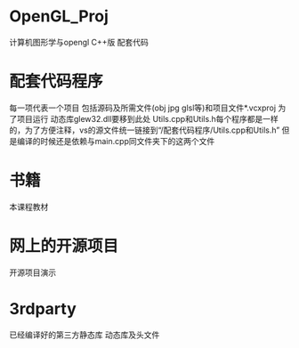 # OpenGL_Proj
计算机图形学与opengl C++版 配套代码

# 配套代码程序
每一项代表一个项目 包括源码及所需文件(obj jpg glsl等)和项目文件*.vcxproj
为了项目运行 动态库glew32.dll要移到此处
Utils.cpp和Utils.h每个程序都是一样的，为了方便注释，vs的源文件统一链接到“/配套代码程序/Utils.cpp和Utils.h”  但是编译的时候还是依赖与main.cpp同文件夹下的这两个文件

# 书籍
本课程教材

# 网上的开源项目
开源项目演示

# 3rdparty
已经编译好的第三方静态库 动态库及头文件
